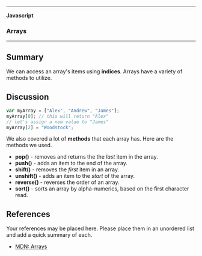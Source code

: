 ___

<strong>Javascript</strong>
<h3>Arrays</h3>

---


## Summary

We can access an array's items using **indices**. Arrays have a variety of methods to utilize.

## Discussion

```javascript
var myArray = ["Alex", "Andrew", "James"];
myArray[0]; // this will return "Alex"
// let's assign a new value to "James"
myArray[2] = "Woodstock";
```
We also covered a lot of **methods** that each array has. Here are the methods we used.
- **pop()** - removes and returns the the *last* item in the array.
- **push()** - adds an item to the end of the array.
- **shift()** - removes the *first* item in an array.
- **unshift()** - adds an item to the *start* of the array.
- **reverse()** - reverses the order of an array.
- **sort()** - sorts an array by alpha-numerics, based on the first character read.


## References

Your references may be placed here. Please place them in an unordered list and add a quick summary of each.

- <a href="https://developer.mozilla.org/en-US/docs/Web/JavaScript/Reference/Global_Objects/array">MDN: Arrays</a>